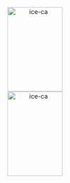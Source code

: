 <a href="https://github.com/Ice-CA/" align="center">
<p align="center"><img align="center" src="https://github-readme-stats.vercel.app/api/top-langs?username=Ice-CA&langs_count=10&exclude_repo=friday-night-faxxin&show_icons=true&layout=compact&bg_color=1f1d2e&text_color=FAF4ED&icon_color=C3A6E6&title_color=9CCFD8" alt="ice-ca" height="192px" width="50%"/>
<img align="center" src="https://github-readme-stats.vercel.app/api?username=Ice-CA&show_icons=true&locale=en&layout=compact&bg_color=1f1d2e&text_color=FAF4ED&icon_color=C3A6E6&title_color=9CCFD8" alt="ice-ca" height="192px" width="50%"/>
</p>
</a>

